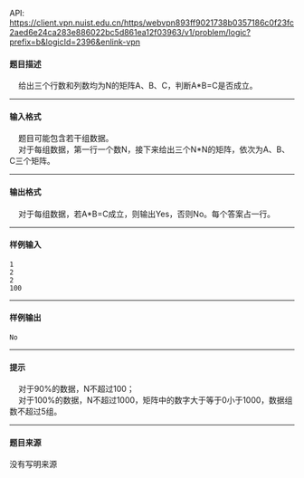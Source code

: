 API: https://client.vpn.nuist.edu.cn/https/webvpn893ff9021738b0357186c0f23fc2aed6e24ca283e886022bc5d861ea12f03963/v1/problem/logic?prefix=b&logicId=2396&enlink-vpn

#### 题目描述

    给出三个行数和列数均为N的矩阵A、B、C，判断A\*B=C是否成立。

---

#### 输入格式

  
    题目可能包含若干组数据。  
    对于每组数据，第一行一个数N，接下来给出三个N\*N的矩阵，依次为A、B、C三个矩阵。  

---

#### 输出格式

    对于每组数据，若A\*B=C成立，则输出Yes，否则No。每个答案占一行。  

---

#### 样例输入
```
1
2
2
100

```

---

#### 样例输出
```
No

```

---

#### 提示

    对于90%的数据，N不超过100；  
    对于100%的数据，N不超过1000，矩阵中的数字大于等于0小于1000，数据组数不超过5组。

---

#### 题目来源

没有写明来源